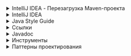 <details IntelliJ IDEA - Перезагрузка Maven-проекта><summary>IntelliJ IDEA - Перезагрузка Maven-проекта</summary>

```
1. mvn -U clean install
2. Нажать на всплывающем окне справа 'Maven' и затем нажать 'Круглые стрелки'
3. File -> Prefences -> Build, Execution, Deployment -> Build Tools -> Maven -> Repositories - Choose repoitory - Click Update
```

</details>

<details IntelliJ IDEA><summary>IntelliJ IDEA</summary>

* Плагины
  * [Java2PlantUML][github_Java2PlantUML] - отрисовка взаимодействия в Java
* Разное
  * [Горячие клавиши Windows][javarush_idea_hot_keys]

[github_Java2PlantUML]: https://github.com/juanmf/Java2PlantUML
[javarush_idea_hot_keys]: https://javarush.ru/groups/posts/615-idea-hot-keys

</details>

<details Java Style Guide><summary>Java Style Guide</summary>

* [Google Java Style Guide (Eng)][javaguide_eng]
* [Google Java Style Guide (Rus)][javaguide_rus]
* [Google Java Style Guide (Rus)][javaguide_rus_skillbox]

[javaguide_eng]: https://google.github.io/styleguide/javaguide.html
[javaguide_rus]: https://habr.com/ru/post/112042/
[javaguide_rus_skillbox]: https://skillbox.ru/media/base/java_code_style_kak_pravilno_oformlyat_kod_java/

</details>

<details Ссылки><summary>Ссылки</summary>

* [Справочник по Java Collections Framework][habr_237043]
* [Структуры данных в Java. Полезные методы вспомогательных классов][habr_476098]
* [Структуры данных в картинках. HashMap][habr_128017]
* [Структуры данных в картинках. LinkedHashMap][habr_129037]
* [Структуры данных в картинках. ArrayList][habr_128269]
* [Структуры данных в картинках. LinkedList][habr_127864]
* [Шпаргалка Java программиста 1: JPA и Hibernate в вопросах и ответах][habr_265061]
* [Шпаргалка Java программиста 2: Триста пятьдесят самых популярных не мобильных Java opensource проектов на github][habr_266821]
* [Шпаргалка Java программиста 3. Коллекции в Java (стандартные, guava, apache, trove, gs-collections и другие)][habr_256877]
* [Шпаргалка Java программиста 4. Java Stream API][habr_270383]
* [Шпаргалка Java-программиста 5. Двести пятьдесят русскоязычных обучающих видео докладов и лекций о Java][habr_272025]
* [Шпаргалка Java-программиста 6. Список полезных ссылок для Java программиста][habr_280784]
* [Шпаргалка Java программиста 7.1 Типовые задачи: Оптимальный путь преобразования InputStream в строку][habr_278233]
* [Шпаргалка Java программиста 7.2 Типовые задачи: Обход Map'ы, подсчет количества вхождений подстроки][habr_278313]
* [Шпаргалка Java программиста 8. Библиотеки для работы с Json (Gson, Fastjson, LoganSquare, Jackson, JsonPath и другие)][habr_280782]
* [Полезные и неизвестные возможности Java][habr_599603]

[habr_237043]: https://habr.com/ru/post/237043/
[habr_476098]: https://habr.com/ru/company/epam_systems/blog/476098/
[habr_128017]: https://habr.com/ru/post/128017/
[habr_129037]: https://habr.com/ru/post/129037/
[habr_128269]: https://habr.com/ru/post/128269/
[habr_127864]: https://habr.com/ru/post/127864/
[habr_265061]: https://habr.com/ru/post/265061/
[habr_266821]: https://habr.com/ru/post/266821/
[habr_256877]: https://habr.com/ru/company/luxoft/blog/256877/
[habr_270383]: https://habr.com/ru/company/luxoft/blog/270383/
[habr_272025]: https://habr.com/ru/company/luxoft/blog/272025/
[habr_280784]: https://habr.com/ru/company/luxoft/blog/280784/
[habr_278233]: https://habr.com/ru/company/luxoft/blog/278233/
[habr_278313]: https://habr.com/ru/company/luxoft/blog/278313/
[habr_280782]: https://habr.com/ru/company/luxoft/blog/280782/
[habr_599603]: https://habr.com/ru/post/599603/
</details>

</details>

<details Javadoc><summary>Javadoc</summary>

* [Приложение к книге с описанием дескрипторов][github_javadoc]

[github_javadoc]: https://github.com/wapmorgan/java_for_beginners_book/blob/master/appendix_b.md

</details>

<details Инструменты><summary>Инструменты</summary>

* Hamcrest
  * [Официальная документация][hamcrest_docs]
  * [Список основных операций с описанием][github_hamcrest_cheat_sheet]

[hamcrest_docs]: http://hamcrest.org/JavaHamcrest/
[github_hamcrest_cheat_sheet]: https://github.com/devrath/automatic-octo-fiesta/wiki/Hamcrest-Cheat-sheet

</details>

<details Паттерны проектирования><summary>Паттерны проектирования</summary>

* Hamcrest
  * [Шпаргалка по шаблонам проектирования][habr_210288]
  * [СТРУКТУРНЫЕ ПАТТЕРНЫ ПРОЕКТИРОВАНИЯ:][mediasoft_strukturnye_patterny] ДЛЯ КАКИХ ЗАДАЧ НУЖНЫ, ВИДЫ И ПРИМЕРЫ РЕАЛИЗАЦИИ
  * [ПОВЕДЕНЧЕСКИЕ ПАТТЕРНЫ ПРОЕКТИРОВАНИЯ:][mediasoft_povedencheskie_patterny] ДЛЯ КАКИХ ЗАДАЧ НУЖНЫ, ВИДЫ И ПРИМЕРЫ РЕАЛИЗАЦИИ
  * [ПОРОЖДАЮЩИЕ ПАТТЕРНЫ ПРОЕКТИРОВАНИЯ:][mediasoft_porozhdayushie_patterny] ДЛЯ КАКИХ ЗАДАЧ НУЖНЫ, ВИДЫ И ПРИМЕРЫ РЕАЛИЗАЦИИ
  * [Design Patterns][sourcemaking_design_patterns] - паттерны проектирования с примерами

[sourcemaking_design_patterns]: https://sourcemaking.com/design_patterns
[habr_210288]: https://habr.com/ru/post/210288/
[mediasoft_strukturnye_patterny]: https://academy.mediasoft.team/article/strukturnye-patterny-proektirovaniya-dlya-kakikh-zadach-nuzhny-vidy-i-primery-realizacii/
[mediasoft_povedencheskie_patterny]: https://academy.mediasoft.team/article/povedencheskie-patterny-proektirovaniya-dlya-kakikh-zadach-nuzhny-vidy-i-primery-realizacii/
[mediasoft_porozhdayushie_patterny]: https://academy.mediasoft.team/article/porozhdayushie-patterny-proektirovaniya-dlya-kakikh-zadach-nuzhny-vidy-i-primery-realizacii/

</details>
